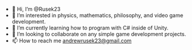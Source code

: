 - 👋 Hi, I’m @Rusek23
- 👀 I’m interested in physics, mathematics, philosophy, and video game development. 
- 🌱 I’m currently learning how to program with C# inside of Unity. 
- 💞️ I’m looking to collaborate on any simple game development projects. 
- 📫 How to reach me andrewrusek23@gmail.com

<!---
Rusek23/Rusek23 is a ✨ special ✨ repository because its `README.md` (this file) appears on your GitHub profile.
You can click the Preview link to take a look at your changes.
--->
